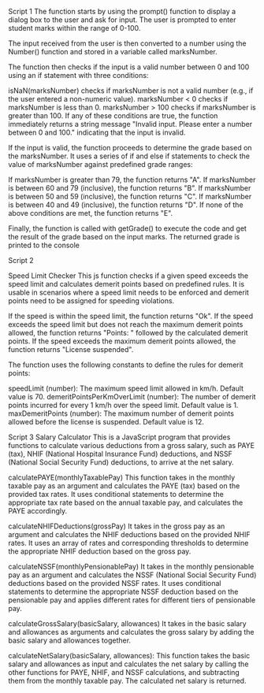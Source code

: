 Script 1
The function starts by using the prompt() function to display a dialog box to the user and ask for input. The user is prompted to enter student marks within the range of 0-100.

The input received from the user is then converted to a number using the Number() function and stored in a variable called marksNumber.

The function then checks if the input is a valid number between 0 and 100 using an if statement with three conditions:

isNaN(marksNumber) checks if marksNumber is not a valid number (e.g., if the user entered a non-numeric value).
marksNumber < 0 checks if marksNumber is less than 0.
marksNumber > 100 checks if marksNumber is greater than 100.
If any of these conditions are true, the function immediately returns a string message "Invalid input. Please enter a number between 0 and 100." indicating that the input is invalid.

If the input is valid, the function proceeds to determine the grade based on the marksNumber. It uses a series of if and else if statements to check the value of marksNumber against predefined grade ranges:

If marksNumber is greater than 79, the function returns "A".
If marksNumber is between 60 and 79 (inclusive), the function returns "B".
If marksNumber is between 50 and 59 (inclusive), the function returns "C".
If marksNumber is between 40 and 49 (inclusive), the function returns "D".
If none of the above conditions are met, the function returns "E".

Finally, the function is called with getGrade() to execute the code and get the result of the grade based on the input marks. The returned grade is printed to the console 


Script 2

Speed Limit Checker
This js function checks if a given speed exceeds the speed limit and calculates demerit points based on predefined rules. It is usable in scenarios where a speed limit needs to be enforced and demerit points need to be assigned for speeding violations.


If the speed is within the speed limit, the function returns "Ok".
If the speed exceeds the speed limit but does not reach the maximum demerit points allowed, the function returns "Points: " followed by the calculated demerit points.
If the speed exceeds the maximum demerit points allowed, the function returns "License suspended".

The function uses the following constants to define the rules for demerit points:

speedLimit (number): The maximum speed limit allowed in km/h. Default value is 70.
demeritPointsPerKmOverLimit (number): The number of demerit points incurred for every 1 km/h over the speed limit. Default value is 1.
maxDemeritPoints (number): The maximum number of demerit points allowed before the license is suspended. Default value is 12.




Script 3
Salary Calculator
This is a JavaScript program that provides functions to calculate various deductions from a gross salary, such as PAYE (tax), NHIF (National Hospital Insurance Fund) deductions, and NSSF (National Social Security Fund) deductions, to arrive at the net salary.


calculatePAYE(monthlyTaxablePay)
This function takes in the monthly taxable pay as an argument and calculates the PAYE (tax) based on the provided tax rates. It uses conditional statements to determine the appropriate tax rate based on the annual taxable pay, and calculates the PAYE accordingly.

calculateNHIFDeductions(grossPay)
 It takes in the gross pay as an argument and calculates the NHIF deductions based on the provided NHIF rates. It uses an array of rates and corresponding thresholds to determine the appropriate NHIF deduction based on the gross pay.

calculateNSSF(monthlyPensionablePay)
It takes in the monthly pensionable pay as an argument and calculates the NSSF (National Social Security Fund) deductions based on the provided NSSF rates. It uses conditional statements to determine the appropriate NSSF deduction based on the pensionable pay and applies different rates for different tiers of pensionable pay.

calculateGrossSalary(basicSalary, allowances)
 It takes in the basic salary and allowances as arguments and calculates the gross salary by adding the basic salary and allowances together.

calculateNetSalary(basicSalary, allowances): This function takes the basic salary and allowances as input and calculates the net salary by calling the other functions for PAYE, NHIF, and NSSF calculations, and subtracting them from the monthly taxable pay. The calculated net salary is returned.



